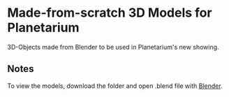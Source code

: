 # Made-from-scratch 3D Models for Planetarium

3D-Objects made from Blender to be used in Planetarium's new showing.

## Notes
To view the models, download the folder and open .blend file with [Blender](http://www.blender.org/).